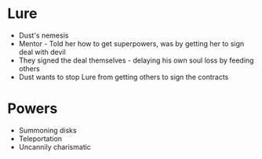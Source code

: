 # Lure
* Dust's nemesis
* Mentor - Told her how to get superpowers, was by getting her to sign deal with devil
* They signed the deal themselves - delaying his own soul loss by feeding others
* Dust wants to stop Lure from getting others to sign the contracts

# Powers
* Summoning disks
* Teleportation
* Uncannily charismatic
